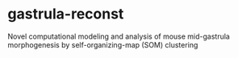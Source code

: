 # gastrula-reconst
Novel computational modeling and analysis of mouse mid-gastrula morphogenesis by self-organizing-map (SOM) clustering 
